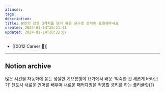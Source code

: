 ```yaml
---
aliases: 
tags: 
description:
title: 본인의 강점 3가지를 단어 혹은 문구로 간략히 표현해주세요
created: 2024-01-14T20:21:41
updated: 2024-01-14T20:22:07
---
```

- [[0012 Career 💼]]
---

## Notion archive

많은 시간을 자동화에 쏟는 성실한 게으름뱅이 요가에서 배운 ‘익숙한 것 새롭게 바라보기’ 전도사 새로운 언어를 배우며 새로운 패러다임을 적용할 궁리를 하는 폴리글랏(?)
